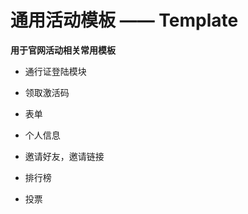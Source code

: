 通用活动模板 —— Template
============================

**用于官网活动相关常用模板**

* 通行证登陆模块

* 领取激活码

* 表单

* 个人信息

* 邀请好友，邀请链接

* 排行榜

* 投票